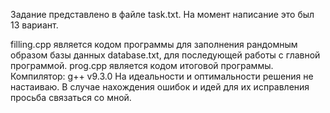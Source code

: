 Задание представлено в файле task.txt. На момент написание это был 13 вариант.

filling.cpp является кодом программы для заполнения рандомным образом базы данных database.txt, для последующей работы с главной программой. 
prog.cpp является кодом итоговой программы. 
Компилятор: g++ v9.3.0 На идеальности и оптимальности решения не настаиваю. 
В случае нахождения ошибок и идей для их исправления просьба связаться со мной.
